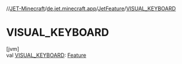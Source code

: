 //[JET-Minecraft](../../../index.md)/[de.jet.minecraft.app](../index.md)/[JetFeature](index.md)/[VISUAL_KEYBOARD](-v-i-s-u-a-l_-k-e-y-b-o-a-r-d.md)

# VISUAL_KEYBOARD

[jvm]\
val [VISUAL_KEYBOARD](-v-i-s-u-a-l_-k-e-y-b-o-a-r-d.md): [Feature](../../de.jet.minecraft.structure.feature/-feature/index.md)
